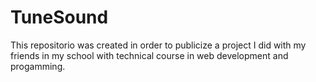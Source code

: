 <h1>TuneSound</h1>
This repositorio was created in order to publicize a project I did with my friends in my school with technical course in web development and progamming.

